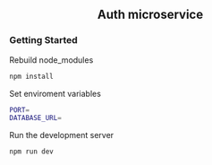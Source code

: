 <h2 align="center">Auth microservice</h2>

<h3>Getting Started</h3>

Rebuild node_modules

```bash
npm install
```

Set enviroment variables

```bash
PORT=
DATABASE_URL=
```

Run the development server

```bash
npm run dev
```